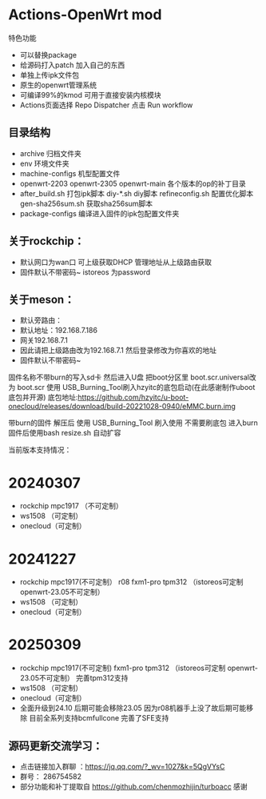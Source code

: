 
# Actions-OpenWrt mod


 特色功能

- 可以替换package
- 给源码打入patch 加入自己的东西
- 单独上传ipk文件包
- 原生的openwrt管理系统
- 可编译99%的kmod 可用于直接安装内核模块
- Actions页面选择 Repo Dispatcher 点击 Run workflow

## 目录结构

- archive  归档文件夹
- env   环境文件夹
- machine-configs 机型配置文件
- openwrt-2203 openwrt-2305 openwrt-main  各个版本的op的补丁目录
- after_build.sh 打包ipk脚本 diy-*.sh diy脚本 refineconfig.sh 配置优化脚本 gen-sha256sum.sh 获取sha256sum脚本
- package-configs 编译进入固件的ipk包配置文件夹


## 关于rockchip：
- 默认网口为wan口 可上级获取DHCP 管理地址从上级路由获取
- 固件默认不带密码~ istoreos 为password


## 关于meson：
- 默认旁路由：
- 默认地址：192.168.7.186 
- 网关192.168.7.1
- 因此请把上级路由改为192.168.7.1 然后登录修改为你喜欢的地址
- 固件默认不带密码~

固件名称不带burn的写入sd卡 然后进入U盘 把boot分区里 boot.scr.universal改为 boot.scr
使用 USB_Burning_Tool刷入hzyitc的底包启动(在此感谢制作uboot底包并开源) 底包地址:https://github.com/hzyitc/u-boot-onecloud/releases/download/build-20221028-0940/eMMC.burn.img

带burn的固件 解压后 使用 USB_Burning_Tool 刷入使用 不需要刷底包
进入burn固件后使用bash resize.sh 自动扩容




当前版本支持情况：
# 20240307
- rockchip mpc1917 （不可定制）
- ws1508 （可定制）
- onecloud（可定制）

# 20241227
- rockchip mpc1917(不可定制） r08 fxm1-pro tpm312 （istoreos可定制 openwrt-23.05不可定制）
- ws1508 （可定制）
- onecloud（可定制）


# 20250309
- rockchip mpc1917(不可定制) fxm1-pro tpm312 （istoreos可定制 openwrt-23.05不可定制） 完善tpm312支持
- ws1508 （可定制）
- onecloud（可定制）
- 全面升级到24.10 后期可能会移除23.05  因为r08机器手上没了故后期可能移除 目前全系列支持bcmfullcone 完善了SFE支持


## 源码更新交流学习：
 - 点击链接加入群聊 ：https://jq.qq.com/?_wv=1027&k=5QgVYsC  
 - 群号： 286754582
 - 部分功能和补丁提取自 https://github.com/chenmozhijin/turboacc 感谢


